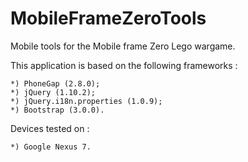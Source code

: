 MobileFrameZeroTools
====================

Mobile tools for the Mobile frame Zero Lego wargame.

This application is based on the following frameworks :

	*) PhoneGap (2.8.0);
	*) jQuery (1.10.2);
	*) jQuery.i18n.properties (1.0.9);
	*) Bootstrap (3.0.0).
	
Devices tested on :

	*) Google Nexus 7.
